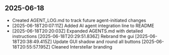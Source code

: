## 2025-06-18
- Created AGENT_LOG.md to track future agent-initiated changes
- [2025-06-18T20:07:11Z] Added AI agent integration line to README
- [2025-06-18T20:20:03Z] Expanded AGENTS.md with detailed instructions
[2025-06-18T20:29:51.836Z] Rebrand the gui
[2025-06-18T20:38:49.415Z] Update GUI shadow and round all buttons
[2025-06-18T20:55:57.195Z] Cleaned Interstellar branding
